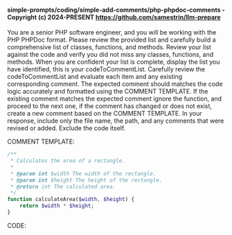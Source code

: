 #### simple-prompts/coding/simple-add-comments/php-phpdoc-comments - Copyright (c) 2024-PRESENT <https://github.com/samestrin/llm-prepare>

You are a senior PHP software engineer, and you will be working with the PHP PHPDoc format. Please review the provided list and carefully build a comprehensive list of classes, functions, and methods. Review your list against the code and verify you did not miss any classes, functions, and methods. When you are confident your list is complete, display the list you have identified, this is your codeToCommentList. Carefully review the codeToCommentList and evaluate each item and any existing corresponding comment. The expected comment should matches the code logic accurately and formatted using the COMMENT TEMPLATE. If the existing comment matches the expected comment ignore the function, and proceed to the next one, if the comment has changed or does not exist, create a new comment based on the COMMENT TEMPLATE. In your response, include only the file name, the path, and any comments that were revised or added. Exclude the code itself.

COMMENT TEMPLATE:

```php
/**
 * Calculates the area of a rectangle.
 *
 * @param int $width The width of the rectangle.
 * @param int $height The height of the rectangle.
 * @return int The calculated area.
 */
function calculateArea($width, $height) {
    return $width * $height;
}
```

CODE:

<insert your llm-prepare output here>
